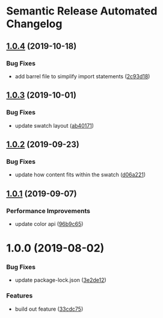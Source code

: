 # Semantic Release Automated Changelog

## [1.0.4](https://github.com/AlaskaAirlines/OrionStatelessComponents__ods-swatch/compare/v1.0.3...v1.0.4) (2019-10-18)


### Bug Fixes

* add barrel file to simplify import statements ([2c93d18](https://github.com/AlaskaAirlines/OrionStatelessComponents__ods-swatch/commit/2c93d18))

## [1.0.3](https://github.com/AlaskaAirlines/OrionStatelessComponents__ods-swatch/compare/v1.0.2...v1.0.3) (2019-10-01)


### Bug Fixes

* update swatch layout ([ab40171](https://github.com/AlaskaAirlines/OrionStatelessComponents__ods-swatch/commit/ab40171))

## [1.0.2](https://github.com/AlaskaAirlines/OrionStatelessComponents__ods-swatch/compare/v1.0.1...v1.0.2) (2019-09-23)


### Bug Fixes

* update how content fits within the swatch ([d06a221](https://github.com/AlaskaAirlines/OrionStatelessComponents__ods-swatch/commit/d06a221))

## [1.0.1](https://github.com/AlaskaAirlines/OrionStatelessComponents__ods-swatch/compare/v1.0.0...v1.0.1) (2019-09-07)


### Performance Improvements

* update color api ([96b9c65](https://github.com/AlaskaAirlines/OrionStatelessComponents__ods-swatch/commit/96b9c65))

# 1.0.0 (2019-08-02)


### Bug Fixes

* update package-lock.json ([3e2de12](https://github.com/AlaskaAirlines/OrionStatelessComponents__ods-swatch/commit/3e2de12))


### Features

* build out feature ([33cdc75](https://github.com/AlaskaAirlines/OrionStatelessComponents__ods-swatch/commit/33cdc75))
